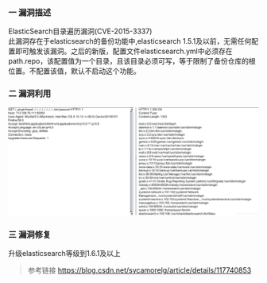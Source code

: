 ### 一 漏洞描述
ElasticSearch目录遍历漏洞(CVE-2015-3337)  
此漏洞存在于elasticsearch的备份功能中,elasticsearch 1.5.1及以前，无需任何配置即可触发该漏洞。之后的新版，配置文件elasticsearch.yml中必须存在path.repo，该配置值为一个目录，且该目录必须可写，等于限制了备份仓库的根位置。不配置该值，默认不启动这个功能。

### 二 漏洞利用
![img.png](img.png)

### 三 漏洞修复
升级elasticsearch等级到1.6.1及以上

> 参考链接
> https://blog.csdn.net/sycamorelg/article/details/117740853
